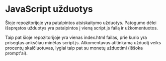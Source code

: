 
# JavaScript užduotys

Šioje repozitorijoje yra patalpintos atsiskaitymo užduotys.
Patogumo dėlei išspręstos užduotys yra patalpintos į vieną script.js failą ir užkomentuotos.

Taip pat šioje repozitorijoje yra vienas index.html failas, prie kurio yra prisegtas anksčiau minėtas script.js. Atkomentavus atitinkamą užduotį veiks procentų skaičiuotuvas, lygiai taip pat su monetų užduotimi (iššoka prompt'ai).